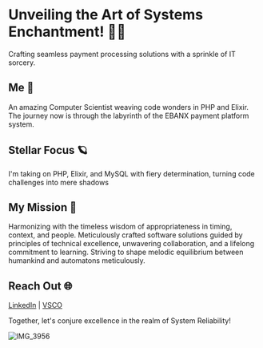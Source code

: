# Unveiling the Art of Systems Enchantment! 🐘🧪

Crafting seamless payment processing solutions with a sprinkle of IT sorcery.

## Me 🌟

An amazing Computer Scientist weaving code wonders in PHP and Elixir. The journey now is through the labyrinth of the EBANX payment platform system.

## Stellar Focus 🪐

I'm taking on PHP, Elixir, and MySQL with fiery determination, turning code challenges into mere shadows

## My Mission 🚀

Harmonizing with the timeless wisdom of appropriateness in timing, context, and people. Meticulously crafted software solutions guided by principles of technical excellence, unwavering collaboration, and a lifelong commitment to learning. Striving to shape melodic equilibrium between humankind and automatons meticulously.

## Reach Out 🌐

[LinkedIn](https://www.linkedin.com/in/felipeshiwu/) | [VSCO](https://vsco.co/mydearcoffeeshop)

Together, let's conjure excellence in the realm of System Reliability!

![IMG_3956](https://github.com/felipeshiwu/felipeshiwu/assets/20672779/0a6808e7-c945-45e1-bf74-a6e9694afcb1)
